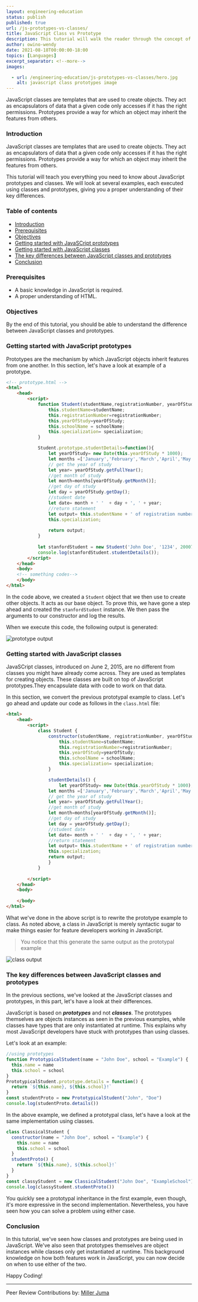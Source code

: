 ```yaml
---
layout: engineering-education
status: publish
published: true
url: /js-prototypes-vs-classes/
title: JavaScript Class vs Prototype
description: This tutorial will walk the reader through the concept of JavaScript classes and protypes.
author: owino-wendy
date: 2021-08-18T00:00:00-18:00
topics: [Languages]
excerpt_separator: <!--more-->
images:

  - url: /engineering-education/js-prototypes-vs-classes/hero.jpg
    alt: javascript class prototypes image
---
```

JavaScript classes are templates that are used to create objects. They act as encapsulators of data that a given code only accesses if it has the right permissions. 
Prototypes provide a way for which an object may inherit the features from others.
<!--more-->


### Introduction
JavaScript classes are templates that are used to create objects. They act as encapsulators of data that a given code only accesses if it has the right permissions. 
Prototypes provide a way for which an object may inherit the features from others.  

This tutorial will teach you everything you need to know about JavaScript prototypes and classes. We will look at several examples, each executed using classes and prototypes, giving you a proper understanding of their key differences.  

### Table of contents
- [Introduction](#introduction)
- [Prerequisites](#prerequisites)
- [Objectives](#objectives)
- [Getting started with JavaSCript prototypes](#getting-started-with-javascript-prototypes)
- [Getting started with JavaScript classes](#getting-started-with-javascript-classes)
- [The key differences between JavaScript classes and prototypes](#the-key-differences-between-javascript-classes-and-prototypes)
- [Conclusion](#conclusion)

### Prerequisites
- A basic knowledge in JavaScript is required.
- A proper understanding of HTML.

### Objectives
By the end of this tutorial, you should be able to understand the difference between JavaScript classes and prototypes.

### Getting started with JavaScript prototypes
Prototypes are the mechanism by which JavaScript objects inherit features from one another. In this section, let's have a look at example of a prototype.  

```html
<!-- prototype.html -->
<html>
    <head>
        <script>
            function Student(studentName,registrationNumber, yearOfStudy,schoolName, specialization){
                this.studentName=studentName;
                this.registrationNumber=registrationNumber;
                this.yearOfStudy=yearOfStudy;
                this.schoolName = schoolName;
                this.specialization= specialization;
            }

            Student.prototype.studentDetails=function(){
                let yearOfStudy= new Date(this.yearOfStudy * 1000);
                let months =['January','February','March','April','May','June','July','August','September','October','November','December'];
                // get the year of study
                let year= yearOfStudy.getFullYear();
                //get month of study
                let month=months[yearOfStudy.getMonth()];
                //get day of study
                let day = yearOfStudy.getDay();
                //student date
                let date= month + ' '  + day + ', ' + year;
                //return statement
                let output= this.studentName + ' of registration number '+ this.registrationNumber+ ' joined ' + this.schoolName + ' on '+ date + ' pursue a degree in '+
                this.specialization;
                
                return output;
            }
            
            let stanfordStudent = new Student('John Doe', '1234', 20007476474, 'Computer School','Software Engineering');
            console.log(stanfordStudent.studentDetails());
        </script>
    </head>
    <body>
    <!-- something codes-->
    </body>
</html>
```

In the code above, we created a `Student` object that we then use to create other objects. It acts as our base object. To prove this, we have gone a step ahead and created the `stanfordStudent` instance.  We then pass the arguments to our constructor and log the results.

When we execute this code, the following output is generated:  

![prototype output](/engineering-education/js/prototype-output.png)

### Getting started with JavaScript classes
JavaSCript classes, introduced on June 2, 2015, are no different from classes you might have already come across. They are used as templates for creating objects.
These classes are built on top of JavaScript prototypes.They encapsulate data with code to work on that data.

In this section, we convert the previous prototypal example to class. Let's go ahead and update our code as follows in the `class.html` file:

```html
<html>
    <head>
        <script>
            class Student {
                constructor(studentName, registrationNumber, yearOfStudy, schoolName,specialization) {
                    this.studentName=studentName;
                    this.registrationNumber=registrationNumber;
                    this.yearOfStudy=yearOfStudy;
                    this.schoolName = schoolName;
                    this.specialization= specialization;
                }

                studentDetails() {
                    let yearOfStudy= new Date(this.yearOfStudy * 1000);
                let months =['January','February','March','April','May','June','July','August','September','October','November','December'];
                // get the year of study
                let year= yearOfStudy.getFullYear();
                //get month of study
                let month=months[yearOfStudy.getMonth()];
                //get day of study
                let day = yearOfStudy.getDay();
                //student date
                let date= month + ' '  + day + ', ' + year;
                //return statement
                let output= this.studentName + ' of registration number '+ this.registrationNumber+ ' joined ' + this.schoolName + ' on '+ date + ' pursue a degree in '+
                this.specialization;
                return output;
                }
            }
    
        </script>
    </head>
    <body>
    
    </body>
</html>
```
What we've done in the above script is to rewrite the prototype example to class.
As noted above, a class in JavaScript is merely syntactic sugar to make things easier for feature developers working in JavaScript. 

> You notice that this generate the same output as the prototypal example

![class output](/engineering-education/js/prototype-output.png)

### The key differences between JavaScript classes and prototypes
In the previous sections, we've looked at the JavaScript classes and prototypes, in this part, let's have a look at their differences.

JavaScript is based on ***prototypes*** and not ***classes***. The prototypes themselves are objects instances as seen in the previous examples, while classes have types that are only instantiated at runtime. This explains why most JavaScript developers have stuck with prototypes than using classes.

Let's look at an example:

```js
//using prototypes
function PrototypicalStudent(name = "John Doe", school = "Example") {
  this.name = name
  this.school = school
}
PrototypicalStudent.prototype.details = function() {
  return `${this.name}, ${this.school}!`
}
const studentProto = new PrototypicalStudent("John", "Doe")
console.log(studentProto.details())
```

In the above example, we defined a prototypal class, let's have a look at the same implementation using classes.  

```js
class ClassicalStudent {
  constructor(name = "John Doe", school = "Example") {
    this.name = name
    this.school = school
  }
  studentProto() {
    return `${this.name}, ${this.school}!`
  }
}
const classyStudent = new ClassicalStudent("John Doe", "ExampleSchool")
console.log(classyStudent.studentProto())
```
You quickly see a  prototypal inheritance in the first example, even though, it's more expressive in the second implementation. Nevertheless, you have seen how you can solve a problem using either case.  

### Conclusion
In this tutorial, we've seen how classes and prototypes are being used in JavaScript. We've also seen that prototypes themselves are object instances while classes only get instantiated at runtime. This background knowledge on how both features work in JavaScript, you can now decide on when to use either of the two.  

Happy Coding!

---
Peer Review Contributions by: [Miller Juma](/engineering-education/content/authors/miller-juma/)
